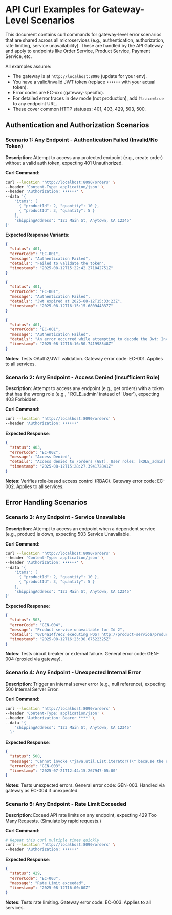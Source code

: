 # API Curl Examples for Gateway-Level Scenarios

This document contains curl commands for gateway-level error scenarios that are shared across all microservices (e.g.,
authentication, authorization, rate limiting, service unavailability). These are handled by the API Gateway and apply to
endpoints like Order Service, Product Service, Payment Service, etc.

All examples assume:

- The gateway is at `http://localhost:8090` (update for your env).
- You have a valid/invalid JWT token (replace `••••••` with your actual token).
- Error codes are EC-xxx (gateway-specific).
- For detailed error traces in dev mode (not production), add `?trace=true` to any endpoint URL.
- These cover common HTTP statuses: 401, 403, 429, 503, 500.

## Authentication and Authorization Scenarios

### Scenario 1: Any Endpoint - Authentication Failed (Invalid/No Token)

**Description**: Attempt to access any protected endpoint (e.g., create order) without a valid auth token, expecting 401
Unauthorized.

**Curl Command**:

```bash
curl --location 'http://localhost:8090/orders' \
--header 'Content-Type: application/json' \
--header 'Authorization: ••••••' \
--data '{
    "items": [
      { "productId": 2, "quantity": 10 },
      { "productId": 3, "quantity": 5 }
    ],
    "shippingAddress": "123 Main St, Anytown, CA 12345"
}'
```

**Expected Response Variants**:

```json
{
  "status": 401,
  "errorCode": "EC-001",
  "message": "Authentication Failed",
  "details": "Failed to validate the token",
  "timestamp": "2025-08-12T15:22:42.271842751Z"
}
```

```json
{
  "status": 401,
  "errorCode": "EC-001",
  "message": "Authentication Failed",
  "details": "Jwt expired at 2025-08-12T15:33:23Z",
  "timestamp": "2025-08-12T16:15:15.680944837Z"
}
```

```json
{
  "status": 401,
  "errorCode": "EC-001",
  "message": "Authentication Failed",
  "details": "An error occurred while attempting to decode the Jwt: Invalid JWT serialization: Missing dot delimiter(s)",
  "timestamp": "2025-08-12T16:16:50.741998548Z"
}
```

**Notes**: Tests OAuth2/JWT validation. Gateway error code: EC-001. Applies to all services.

### Scenario 2: Any Endpoint - Access Denied (Insufficient Role)

**Description**: Attempt to access any endpoint (e.g., get orders) with a token that has the wrong role (e.g., '
ROLE_admin' instead of 'User'), expecting 403 Forbidden.

**Curl Command**:

```bash
curl --location 'http://localhost:8090/orders' \
--header 'Authorization: ••••••'
```

**Expected Response**:

```json
{
  "status": 403,
  "errorCode": "EC-002",
  "message": "Access Denied",
  "details": "Access denied to /orders (GET). User roles: [ROLE_admin]. Required role: User",
  "timestamp": "2025-08-12T15:28:27.394172841Z"
}
```

**Notes**: Verifies role-based access control (RBAC). Gateway error code: EC-002. Applies to all services.

## Error Handling Scenarios

### Scenario 3: Any Endpoint - Service Unavailable

**Description**: Attempt to access an endpoint when a dependent service (e.g., product) is down, expecting 503 Service
Unavailable.

**Curl Command**:

```bash
curl --location 'http://localhost:8090/orders' \
--header 'Content-Type: application/json' \
--header 'Authorization: ••••••' \
--data '{
    "items": [
      { "productId": 2, "quantity": 10 },
      { "productId": 3, "quantity": 5 }
    ],
    "shippingAddress": "123 Main St, Anytown, CA 12345"
}'
```

**Expected Response**:

```json
{
  "status": 503,
  "errorCode": "GEN-004",
  "message": "Product service unavailable for Id 2",
  "details": "0764a14f7ec2 executing POST http://product-service/products/verify-availability",
  "timestamp": "2025-08-12T16:23:38.67522325Z"
}
```

**Notes**: Tests circuit breaker or external failure. General error code: GEN-004 (proxied via gateway).

### Scenario 4: Any Endpoint - Unexpected Internal Error

**Description**: Trigger an internal server error (e.g., null reference), expecting 500 Internal Server Error.

**Curl Command**:

```bash
curl --location 'http://localhost:8090/orders' \
--header 'Content-Type: application/json' \
--header 'Authorization: Bearer ****' \
--data '{
    "shippingAddress": "123 Main St, Anytown, CA 12345"
  }'
```

**Expected Response**:

```json
{
  "status": 500,
  "message": "Cannot invoke \"java.util.List.iterator()\" because the return value of \"com.ecommerce.orderservice.model.request.CreateOrderRequest.getItems()\" is null",
  "errorCode": "GEN-003",
  "timestamp": "2025-07-21T12:44:15.267947-05:00"
}
```

**Notes**: Tests unexpected errors. General error code: GEN-003. Handled via gateway as EC-004 if unexpected.

### Scenario 5: Any Endpoint - Rate Limit Exceeded

**Description**: Exceed API rate limits on any endpoint, expecting 429 Too Many Requests. (Simulate by rapid requests.)

**Curl Command**:

```bash
# Repeat this curl multiple times quickly
curl --location 'http://localhost:8090/orders' \
--header 'Authorization: ••••••'
```

**Expected Response**:

```json
{
  "status": 429,
  "errorCode": "EC-003",
  "message": "Rate Limit exceeded",
  "timestamp": "2025-08-12T16:00:00Z"
}
```

**Notes**: Tests rate limiting. Gateway error code: EC-003. Applies to all services.
